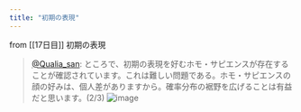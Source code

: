 ```yaml
---
title: "初期の表現"
---
```


from [[17日目]]
初期の表現
> [@Qualia_san](https://twitter.com/Qualia_san/status/1591451541780979712?s=20&t=SJMJrOB5E_phA9cmgSk_jQ): ところで、初期の表現を好むホモ・サピエンスが存在することが確認されています。これは難しい問題である。ホモ・サピエンスの顔の好みは、個人差がありますから。確率分布の裾野を広げることは有益だと思います。(2/3)
> ![image](https://pbs.twimg.com/media/FhX4uJxVIAAhKTm.png)
